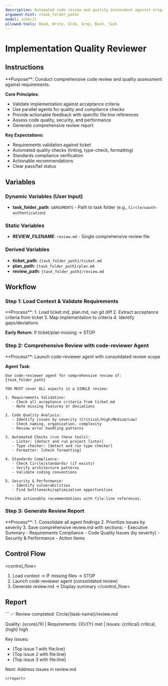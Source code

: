 ```yaml
---
description: Automated code review and quality assessment against original requirements
argument-hint: <task_folder_path>
model: inherit
allowed-tools: Read, Write, Glob, Grep, Bash, Task
---
```


# Implementation Quality Reviewer

## Instructions

<instructions>
**Purpose**: Conduct comprehensive code review and quality assessment against requirements.

**Core Principles**:
- Validate implementation against acceptance criteria
- Use parallel agents for quality and compliance checks
- Provide actionable feedback with specific file:line references
- Assess code quality, security, and performance
- Generate comprehensive review report

**Key Expectations**:
- Requirements validation against ticket
- Automated quality checks (linting, type-check, formatting)
- Standards compliance verification
- Actionable recommendations
- Clear pass/fail status
</instructions>

## Variables

### Dynamic Variables (User Input)
- **task_folder_path**: `$ARGUMENTS` - Path to task folder (e.g., `Circle/oauth-authentication`)

### Static Variables
- **REVIEW_FILENAME**: `review.md` - Single comprehensive review file

### Derived Variables
- **ticket_path**: `{task_folder_path}/ticket.md`
- **plan_path**: `{task_folder_path}/plan.md`
- **review_path**: `{task_folder_path}/review.md`

## Workflow

### Step 1: Load Context & Validate Requirements

<step>
**Process**:
1. Load ticket.md, plan.md, run git diff
2. Extract acceptance criteria from ticket
3. Map implementation to criteria
4. Identify gaps/deviations

**Early Return**: If ticket/plan missing → STOP
</step>

### Step 2: Comprehensive Review with code-reviewer Agent

<step>
**Process**: Launch code-reviewer agent with consolidated review scope

**Agent Task**:
```
Use code-reviewer agent for comprehensive review of: {task_folder_path}

YOU MUST cover ALL aspects in a SINGLE review:

1. Requirements Validation:
   - Check all acceptance criteria from ticket.md
   - Note missing features or deviations

2. Code Quality Analysis:
   - Identify issues by severity (Critical/High/Medium/Low)
   - Check naming, organization, complexity
   - Review error handling patterns

3. Automated Checks (run these tools):
   - Linter: [detect and run project linter]
   - Type checker: [detect and run type checker]
   - Formatter: [check formatting]

4. Standards Compliance:
   - Check Circle/standards/ (if exists)
   - Verify architecture patterns
   - Validate coding conventions

5. Security & Performance:
   - Identify vulnerabilities
   - Find bottlenecks/optimization opportunities

Provide actionable recommendations with file:line references.
```
</step>

### Step 3: Generate Review Report

<step>
**Process**:
1. Consolidate all agent findings
2. Prioritize issues by severity
3. Save comprehensive review.md with sections:
   - Executive Summary
   - Requirements Compliance
   - Code Quality Issues (by severity)
   - Security & Performance
   - Action Items
</step>

## Control Flow

<control_flow>
1. Load context → IF missing files → STOP
2. Launch code-reviewer agent (consolidated review)
3. Generate review.md → Display summary
</control_flow>

## Report

<report>
```
✅ Review completed: Circle/{task-name}/review.md

Quality: {score}/10 | Requirements: {X}/{Y} met | Issues: {critical} critical, {high} high

Key Issues:
- {Top issue 1 with file:line}
- {Top issue 2 with file:line}
- {Top issue 3 with file:line}

Next: Address issues in review.md
```
</report>

